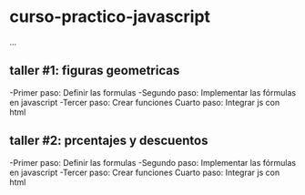 # curso-practico-javascript

...

## taller #1: figuras geometricas

-Primer paso: Definir las formulas
-Segundo paso: Implementar las fórmulas en javascript
-Tercer paso: Crear funciones
Cuarto paso: Integrar js con html


## taller #2: prcentajes y descuentos

-Primer paso: Definir las formulas
-Segundo paso: Implementar las fórmulas en javascript
-Tercer paso: Crear funciones
Cuarto paso: Integrar js con html